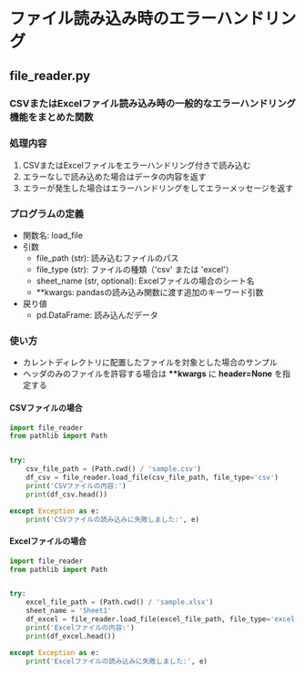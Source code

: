 # ファイル読み込み時のエラーハンドリング

## file_reader.py

### CSVまたはExcelファイル読み込み時の一般的なエラーハンドリング機能をまとめた関数

### 処理内容

1. CSVまたはExcelファイルをエラーハンドリング付きで読み込む
2. エラーなしで読み込めた場合はデータの内容を返す
3. エラーが発生した場合はエラーハンドリングをしてエラーメッセージを返す

### プログラムの定義

* 関数名: load_file
* 引数
  * file_path (str): 読み込むファイルのパス
  * file_type (str): ファイルの種類（'csv' または 'excel'）
  * sheet_name (str, optional): Excelファイルの場合のシート名
  * **kwargs: pandasの読み込み関数に渡す追加のキーワード引数
* 戻り値
  * pd.DataFrame: 読み込んだデータ

### 使い方

* カレントディレクトリに配置したファイルを対象とした場合のサンプル
* ヘッダのみのファイルを許容する場合は __**kwargs__ に **header=None** を指定する

#### CSVファイルの場合

```python
import file_reader
from pathlib import Path


try:
    csv_file_path = (Path.cwd() / 'sample.csv')
    df_csv = file_reader.load_file(csv_file_path, file_type='csv')
    print('CSVファイルの内容:')
    print(df_csv.head())

except Exception as e:
    print('CSVファイルの読み込みに失敗しました:', e)
```

#### Excelファイルの場合

```python
import file_reader
from pathlib import Path


try:
    excel_file_path = (Path.cwd() / 'sample.xlsx')
    sheet_name = 'Sheet1'
    df_excel = file_reader.load_file(excel_file_path, file_type='excel', sheet_name=sheet_name)
    print('Excelファイルの内容:')
    print(df_excel.head())

except Exception as e:
    print('Excelファイルの読み込みに失敗しました:', e)
```
